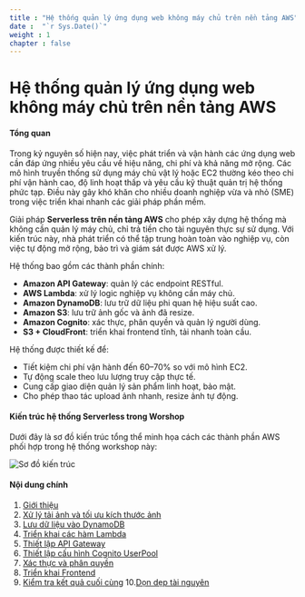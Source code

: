 ```yaml
---
title : "Hệ thống quản lý ứng dụng web không máy chủ trên nền tảng AWS"
date :  "`r Sys.Date()`" 
weight : 1 
chapter : false
---
```

# Hệ thống quản lý ứng dụng web không máy chủ trên nền tảng AWS

#### Tổng quan

Trong kỷ nguyên số hiện nay, việc phát triển và vận hành các ứng dụng web cần đáp ứng nhiều yêu cầu về hiệu năng, chi phí và khả năng mở rộng. Các mô hình truyền thống sử dụng máy chủ vật lý hoặc EC2 thường kéo theo chi phí vận hành cao, độ linh hoạt thấp và yêu cầu kỹ thuật quản trị hệ thống phức tạp. Điều này gây khó khăn cho nhiều doanh nghiệp vừa và nhỏ (SME) trong việc triển khai nhanh các giải pháp phần mềm.

Giải pháp **Serverless trên nền tảng AWS** cho phép xây dựng hệ thống mà không cần quản lý máy chủ, chỉ trả tiền cho tài nguyên thực sự sử dụng. Với kiến trúc này, nhà phát triển có thể tập trung hoàn toàn vào nghiệp vụ, còn việc tự động mở rộng, bảo trì và giám sát được AWS xử lý.

Hệ thống bao gồm các thành phần chính:

- **Amazon API Gateway**: quản lý các endpoint RESTful.
- **AWS Lambda**: xử lý logic nghiệp vụ không cần máy chủ.
- **Amazon DynamoDB**: lưu trữ dữ liệu phi quan hệ hiệu suất cao.
- **Amazon S3**: lưu trữ ảnh gốc và ảnh đã resize.
- **Amazon Cognito**: xác thực, phân quyền và quản lý người dùng.
- **S3 + CloudFront**: triển khai frontend tĩnh, tải nhanh toàn cầu.

Hệ thống được thiết kế để:
- Tiết kiệm chi phí vận hành đến 60–70% so với mô hình EC2.
- Tự động scale theo lưu lượng truy cập thực tế.
- Cung cấp giao diện quản lý sản phẩm linh hoạt, bảo mật.
- Cho phép thao tác upload ảnh nhanh, resize ảnh tự động.

#### Kiến trúc hệ thống Serverless trong Worshop

Dưới đây là sơ đồ kiến trúc tổng thể minh họa cách các thành phần AWS phối hợp trong hệ thống workshop này:

![Sơ đồ kiến trúc](/images/serverless_architecture.png?featherlight=false&width=90pc)

#### Nội dung chính

1. [Giới thiệu](1-introduce/)
2. [Xử lý tải ảnh và tối ưu kích thước ảnh](2-image-upload-and-resize/)
3. [Lưu dữ liệu vào DynamoDB](3-writing-data-to-amazon-dynamodb/)
4. [Triển khai các hàm Lambda](4-deploy-lambda-function/)
5. [Thiết lập API Gateway](5-config-api-gateway/)
6. [Thiết lập cấu hình Cognito UserPool](6-setup-cognito-userpool/)
7. [Xác thực và phân quyền](7-authentication-and-authorization/)
8. [Triển khai Frontend](8-deploy-frontend/)
9. [Kiểm tra kết quả cuối cùng](9-final-result-verification/)
10.[Dọn dẹp tài nguyên](10-clean-up-resources/)
